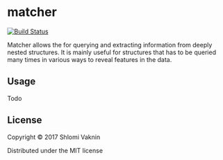 # matcher
[![Build Status](https://travis-ci.org/vadali/matcher.svg?branch=master)](https://travis-ci.org/vadali/matcher)

Matcher allows the for querying and extracting information from deeply nested structures. It is mainly useful for structures that has to be queried many times in various ways to reveal features in the data.

## Usage

Todo


## License

Copyright © 2017 Shlomi Vaknin

Distributed under the MIT license
